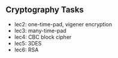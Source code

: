 ## Cryptography Tasks

- lec2: one-time-pad, vigener encryption
- lec3: many-time-pad 
- lec4: CBC block cipher
- lec5: 3DES 
- lec6: RSA 

